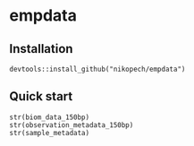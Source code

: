 # empdata

## Installation 

```
devtools::install_github("nikopech/empdata")
```

## Quick start

```
str(biom_data_150bp)
str(observation_metadata_150bp)
str(sample_metadata)
```
